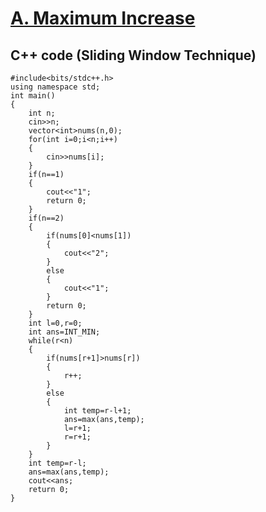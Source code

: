 # <a href="https://codeforces.com/problemset/problem/702/A">A. Maximum Increase</a>

## C++ code (Sliding Window Technique)
```
#include<bits/stdc++.h>
using namespace std;
int main()
{
    int n;
    cin>>n;
    vector<int>nums(n,0);
    for(int i=0;i<n;i++)
    {
        cin>>nums[i];
    }
    if(n==1)
    {
        cout<<"1";
        return 0;
    }
    if(n==2)
    {
        if(nums[0]<nums[1])
        {
            cout<<"2";
        }
        else
        {
            cout<<"1";
        }
        return 0;
    }
    int l=0,r=0;
    int ans=INT_MIN;
    while(r<n)
    {
        if(nums[r+1]>nums[r])
        {
            r++;
        }
        else
        {
            int temp=r-l+1;
            ans=max(ans,temp);
            l=r+1;
            r=r+1;
        }
    }
    int temp=r-l;
    ans=max(ans,temp);
    cout<<ans;
    return 0;
}
```


